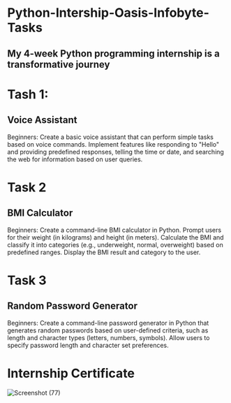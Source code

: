 # Python-Intership-Oasis-Infobyte-Tasks
##  My 4-week Python programming internship is a transformative journey


# Tash 1:
## Voice Assistant

Beginners: Create a basic voice assistant that can perform simple tasks based on voice commands. Implement features like responding to "Hello" and providing predefined responses, telling the time or date, and searching the web for information based on user queries.


# Task 2
## BMI Calculator

Beginners: Create a command-line BMI calculator in Python. Prompt users for their weight (in kilograms) and height (in meters). Calculate the BMI and classify it into categories (e.g., underweight, normal, overweight) based on predefined ranges. Display the BMI result and category to the user.


# Task 3
## Random Password Generator 

Beginners: Create a command-line password generator in Python that generates random passwords based on user-defined criteria, such as length and character types (letters, numbers, symbols). Allow users to specify password length and character set preferences.


# Internship Certificate
![Screenshot (77)](https://github.com/user-attachments/assets/fbbe2c96-1e23-417f-a364-75ddec4811df)



